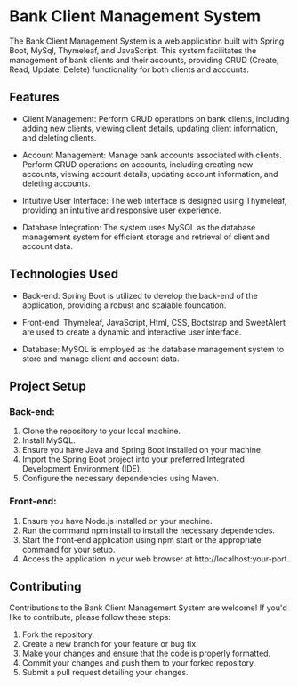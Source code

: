 # Bank Client Management System
The Bank Client Management System is a web application built with Spring Boot, MySql, Thymeleaf, and JavaScript. This system facilitates the management of bank clients and their accounts, providing CRUD (Create, Read, Update, Delete) functionality for both clients and accounts.

## Features
- Client Management: Perform CRUD operations on bank clients, including adding new clients, viewing client details, updating client information, and deleting clients.

- Account Management: Manage bank accounts associated with clients. Perform CRUD operations on accounts, including creating new accounts, viewing account details, updating account information, and deleting accounts.

- Intuitive User Interface: The web interface is designed using Thymeleaf, providing an intuitive and responsive user experience.

- Database Integration: The system uses MySQL as the database management system for efficient storage and retrieval of client and account data.

## Technologies Used
- Back-end: Spring Boot is utilized to develop the back-end of the application, providing a robust and scalable foundation.

- Front-end: Thymeleaf, JavaScript, Html, CSS, Bootstrap and SweetAlert are used to create a dynamic and interactive user interface.

- Database: MySQL is employed as the database management system to store and manage client and account data.

## Project Setup
### Back-end:
1. Clone the repository to your local machine.
2. Install MySQL.
3. Ensure you have Java and Spring Boot installed on your machine.
4. Import the Spring Boot project into your preferred Integrated Development Environment (IDE).
5. Configure the necessary dependencies using Maven.
### Front-end:
1. Ensure you have Node.js installed on your machine.
2. Run the command npm install to install the necessary dependencies.
3. Start the front-end application using npm start or the appropriate command for your setup.
4. Access the application in your web browser at http://localhost:your-port.

## Contributing
Contributions to the Bank Client Management System are welcome! If you'd like to contribute, please follow these steps:
1. Fork the repository.
2. Create a new branch for your feature or bug fix.
3. Make your changes and ensure that the code is properly formatted.
4. Commit your changes and push them to your forked repository.
5. Submit a pull request detailing your changes.
